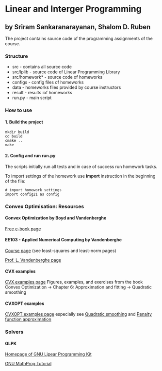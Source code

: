 # Linear and Interger Programming

## by Sriram Sankaranarayanan, Shalom D. Ruben

The project contains source code of the programming assignments of the course.

### Structure

* src - contains all source code
* src/lplib - source code of Linear Programming Library
* src/homework* - source code of homeworks
* configs - config files of homeworks
* data - homeworks files provided by course instructors
* result - results iof homeworks
* run.py - main script

### How to use

#### 1. Build the project
    mkdir build
    cd build
    cmake ..
    make

#### 2. Config and run run.py

The scripts initially run all tests and in case of success run homework tasks.

To import settings of the homework use **import** instruction in the beginning of the file:

    # import homework settings
    import config21 as config

### Convex Optimisation: Resources

#### Convex Optimization by Boyd and Vandenberghe

[Free e-book page](http://web.stanford.edu/~boyd/cvxbook/)

#### EE103 - Applied Numerical Computing by Vandenberghe
[Course page](http://www.seas.ucla.edu/~vandenbe/ee103.html) (see least-squares and least-norm pages)

[Prof. L. Vandenberghe page](http://www.seas.ucla.edu/~vandenbe/index.html)

#### CVX examples
[CVX examples page](http://cvxr.com/cvx/examples/)
Figures, examples, and exercises from the book Convex Optimization -> Chapter 6: Approximation and fitting -> Quadratic smoothing

#### CVXOPT examples
[CVXOPT examples page](http://cvxopt.org/examples/index.html) especially see [Quadratic smoothing](http://cvxopt.org/examples/book/smoothrec.html) and [Penalty function approximation](http://cvxopt.org/examples/book/penalties.html)

### Solvers

#### GLPK
[Homepage of GNU Lipear Programming Kit](http://www.gnu.org/software/glpk/)

[GNU MathProg Tutorial](http://www.cs.unb.ca/~bremner/docs/glpk/gmpl.pdf)
